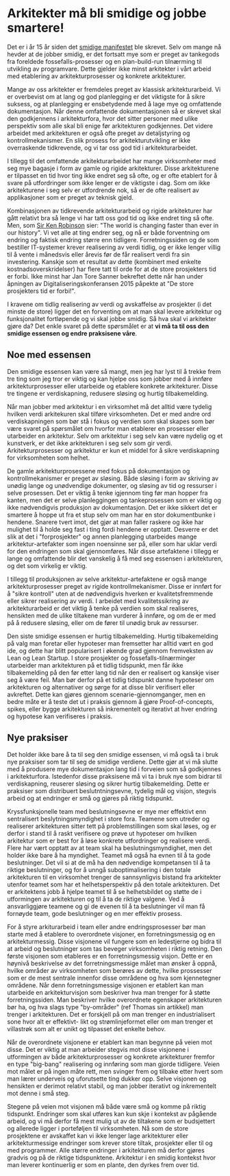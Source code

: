# Arkitekter må bli smidige og jobbe smartere!
Det er i år 15 år siden det [smidige manifestet](http://www.agilemanifesto.org/iso/no/) ble skrevet. Selv om mange nå hevder at de jobber smidig, er det fortsatt mye som er preget av tankegods fra foreldede fossefalls-prosesser og en plan-build-run tilnærming til utvikling av programvare. Dette gjelder ikke minst arkitekter i vårt arbeid med etablering av arkitekturprosesser og konkrete arkitekturer.

Mange av oss arkitekter er fremdeles preget av klassisk arkitekturarbeid. Vi er overbevist om at lang og god planlegging er det viktigste for å sikre suksess, og at planlegging er ensbetydende med å lage mye og omfattende dokumentasjon. Når denne omfattende dokumentasjonen så er skrevet skal den godkjennens i arkitekturfora, hvor det sitter personer med ulike perspektiv som alle skal bli enige før arkitekturen godkjennes. Det videre arbeidet med arkitekturen er også ofte preget av detaljstyring og kontrollmekanismer. En slik prosess for arkitekturutvikling er ikke overraskende tidkrevende, og vi tar oss god tid i arkitekturarbeidet.

I tillegg til det omfattende arkitekturarbeidet har mange virksomheter med seg mye bagasje i form av gamle og rigide arkitekturer. Disse arkitekturene er tilpasset en tid hvor ting ikke endret seg så ofte, og er ofte etablert for å svare på utfordringer som ikke lenger er de viktigste i dag. Som om ikke arkitekturene i seg selv er utfordrende nok, så er de ofte realisert av applikasjoner som er preget av teknisk gjeld.

Kombinasjonen av tidkrevende arkitekturarbeid og rigide arkitekturer har gått relativt bra så lenge vi har tatt oss god tid og ikke endret ting så ofte. Men, som [Sir Ken Robinson](http://amzn.com/0143116738) sier: "The world is changing faster than ever in our history". Vi vet alle at ting endrer seg, og nå er både forventning om endring og faktisk endring større enn tidligere. Forretningssiden og de som bestiller IT-systemer krever realisering av verdi tidlig, og er ikke lenger villig til å vente i månedsvis eller årevis før de får realisert verdi fra sin investering. Kanskje som et resultat av dette (kombinert med enkelte kostnadsoverskridelser) har flere tatt til orde for at de store prosjekters tid er forbi. Ikke minst har Jan Tore Sanner bekreftet dette når han under åpningen av Digitaliseringskonferansen 2015 påpekte at "De store prosjekters tid er forbi!".

I kravene om tidlig realisering av verdi og avskaffelse av prosjekter (i det minste de store) ligger det en forventing om at man skal levere arkitektur og funksjonalitet fortløpende og vi skal jobbe smidig. Så hva skal vi arkitekter gjøre da? Det enkle svaret på dette spørsmålet er at **vi må ta til oss den smidige essensen og endre praksisene våre**.

## Noe med essensen
Den smidige essensen kan være så mangt, men jeg har lyst til å trekke frem tre ting som jeg tror er viktig og kan hjelpe oss som jobber med å innføre arkitekturprosesser eller utarbeide og etablere konkrete arkitekturer. Disse tre tingene er verdiskapning, redusere sløsing og hurtig tilbakemelding.

Når man jobber med arkitektur i en virksomhet må det alltid være tydelig hvilken verdi arkitekuren skal tilføre virksomheten. Det er med andre ord verdiskapningen som bør stå i fokus og verdien som skal skapes som bør være svaret på spørsmålet om hvorfor man etablerer en prosesser eller utarbeider en arkitektur. Selv om arkitektur i seg selv kan være nydelig og et kunstverk, er det ikke arkitekturen i seg selv som gir verdi. Arkitekturprosesser og arkitektur er kun et middel for å sikre verdiskapning for virksomheten som helhet.

De gamle arkitekturprosessene med fokus på dokumentasjon og kontrollmekanismer er preget av sløsing. Både sløsing i form av skriving av unødig lange og unødvendige dokumenter, og sløsing av tid og ressurser i selve prosessen. Det er viktig å tenke igjennom ting før man hopper fra kanten, men det er selve planleggingen og tankeprosessen som er viktig og ikke nødvendigvis produksjon av dokumentasjon. Det er ikke sikkert det er smartere å hoppe ut fra et stup selv om man har en stor dokumentbunke i hendene. Snarere tvert imot, det gjør at man faller raskere og ikke har mulighet til å holde seg fast i ting fordi hendene er opptatt. Desverre er det slik at det i "forprosjekter" og annen planlegging utarbeides mange arkitektur-artefakter som ingen noensinne ser på, eller som har uklar verdi for den endringen som skal gjennomføres. Når disse artefaktene i tillegg er lange og omfattende blir det vanskelig å få med seg essensen i arkitekturen, og det som virkelig er viktig.

I tillegg til produksjonen av selve arkitektur-artefaktene er også mange arkitekturprosesser preget av rigide kontrollmekanismer. Disse er innført for å "sikre kontroll" uten at de nødvendigvis hverken er kvalitetsfremmende eller sikrer realisering av verdi. I arbeidet med kvalitetssikring av arkitekturarbeid er det viktig å tenke på verdien som skal realiseres, hensikten med de ulike tiltakene man vurderer å innføre, og om de er med på å redusere sløsing, eller om de fører til unødig bruk av ressurser.

Den siste smidige essensen er hurtig tilbakemelding. Hurtig tilbakemelding på valg man foretar eller hypoteser man fremsetter har alltid vært en god ide, og dette har blitt popularisert i økende grad gjennom fremveksten av Lean og Lean Startup. I store prosjekter og fossefalls-tilnærminger utarbeider man arkitekturen på et tidlig tidspunkt, men får ikke tilbakemelding på den før etter lang tid når den er realisert og kanskje viser seg å være feil. Man bør derfor på et tidlig tidspunkt danne hypoteser om arkitekturen og alternativer og sørge for at disse blir verifisert eller avkreftet. Dette kan gjøres gjennom scenarie-gjennomganger, men en bedre måte er å teste det ut i praksis gjennom å gjøre Proof-of-concepts, spikes, eller bygge arkitekturen så inkrementelt og iterativt at hver endring og hypotese kan verifiseres i praksis.

## Nye praksiser
Det holder ikke bare å ta til seg den smidige essensen, vi må også ta i bruk nye praksiser som tar til seg de smidige verdiene. Dette gjør at vi må slutte med å produsere mye dokumentasjon lang tid i forveien som så godkjennes i arkitekturfora. Istedenfor disse praksisene må vi ta i bruk nye som bidrar til verdiskapning, reuserer sløsing og sikrer hurtig tilbakemelding. Dette er praksiser som distribuert beslutntningsevne, tydelig mål og visjon, stegvis arbeid og at endringer er små og gjøres på riktig tidspunkt.

Kryssfunksjonelle team med beslutningsevne er mye mer effektivt enn sentralisert beslytningsmyndighet i store fora. Teamene som utreder og realiserer arkitekturen sitter tett på problemstillingen som skal løses, og er derfor i stand til å raskt verifisere og prøve ut hypoteser om hvilken arkitektur som er best for å løse konkrete utfordringer og realisere verdi. Flere har vært opptatt av at team skal ha beslutningsmyndighet, men det holder ikke bare å ha myndighet. Teamet må også ha evnen til å ta gode beslutninger. Det vil si at de må ha den nødvendige kompetansen til å ta riktige beslutninger, og for å unngå suboptimalisering i den totale arkitekturen til en virksomhet trenger de sannsynligvis bistand fra arkitekter utenfor teamet som har et helhetsperspektiv på den totale arkitekturen. Det er arkitektens jobb å hjelpe teamet til å se helhetsbildet og støtte de i utformingen av arkitekturen og til å ta de riktige valgene. Ved å ansvarliggjøre teamene og gi de evenen til å ta beslutninger vil man få fornøyde team, gode beslutninger og en mer effektiv prosess.

For å styre arkiturarbeid i team eller andre endringsprosesser bør man starte med å etablere to overordnete visjoner, en forretningsmessig og en arkitekturmessig. Disse visjonene vil fungere som en ledestjerne og bidra til at arbeid og beslutninger som tas beveger virksomheten i riktig retning. Den første visjonen som etableres er en forretningsmessig visjon. Dette er en høynivå beskrivelse av det forretningsmessige målet man ønsker å oppnå, hvilke områder av virksomheten som berøres av dette, hvilke prossesser som er de mest sentrale innenfor disse områdene og hva som kjennetegner områdene. Når denn forretningsmessige visjonen er etablert kan man utarbeide en arkitekturvisjon som beskriver hva man trenger for å støtte forretningssiden. Man beskriver hvilke overordnete egenskaper arkitekturen bør ha, og hva slags type "by-områder" (ref Thomas sin artikkel) man trenger i arkitekturen. Det er forskjell på om man trenger en industrialisert sone hvor alt er effektivt- likt og strømlinjeformet eller om man trenger et villastrøk som alt er unikt og tilpasset det enkelte behov.

Når de overordnete visjonene er etablert kan man begynne på veien mot disse. Det er viktig at man arbeider stegvis mot disse visjonene i utformingen av både arkitekturprosesser og konkrete arkitekturer fremfor en type "big-bang" realisering og innføring som man gjorde tidligere. Veien mot målet er på ingen måte rett, men svinger frem og tilbake etter hvert som man lærer underveis og uforutsette ting dukker opp. Selve visjonen og hensikten er derimot relativt stabil, og man jobber iterativt og inkrementelt mot denne i små steg.

Stegene på veien mot visjonen må både være små og komme på riktig tidspunkt. Endringer som skal utføres kan kun skje i kontekst av pågående arbeid, og vi må derfor få mest mulig ut av de tiltakene som er budsjettert og allerede ligger i porteføljen til virksomheten. Nå som de store prosjektene er avskaffet kan vi ikke lenger lage arkitekturer eller arkitekturmessige endringer som krever store tiltak, prosjekter eller til og med programmer. Alle større endringer i arkitekturen må derfor gjøres gradvis og på de riktige tidspunktene. Arkitektur i en smidig kontekst hvor man leverer kontinuerlig er som en plante, den dyrkes frem over tid.
